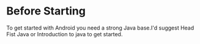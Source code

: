 # Before Starting

To get started with Android you need a strong Java base.I'd suggest Head Fist Java or Introduction to java to get started.